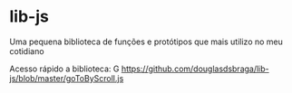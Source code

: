 # lib-js
Uma pequena biblioteca de funções e protótipos que mais utilizo no meu cotidiano


Acesso rápido a biblioteca: G 
https://github.com/douglasdsbraga/lib-js/blob/master/goToByScroll.js
